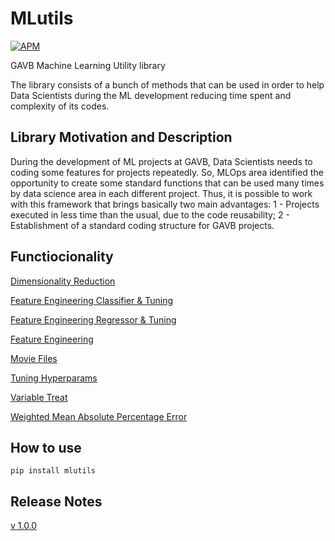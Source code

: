 # **MLutils**

[![APM](https://img.shields.io/apm/l/python?style=plastic)](https://github.com/GAVB-SERVICOS/mlutils/blob/dev/LICENSE)


GAVB Machine Learning Utility library

The library consists of a bunch of methods that can be used in order to help Data Scientists during the ML development reducing time spent and complexity of its codes.


## **Library Motivation and Description**

During the development of ML projects at GAVB, Data Scientists needs to coding some features for projects repeatedly. So, MLOps area identified the opportunity to create some standard functions that can be used many times by data science area in each different project.
Thus, it is possible to work with this framework that brings basically two main advantages: 
1 - Projects executed in less time than the usual, due to the code reusability;
2 - Establishment of a standard coding structure for GAVB projects.

## **Functiocionality**

[Dimensionality Reduction](./tutorial_dimensionality_reduction.ipynb)

[Feature Engineering Classifier & Tuning](./tutorial_fe_class_tuning.ipynb)

[Feature Engineering Regressor & Tuning](./tutorial_fe_regr_tuning.ipynb)

[Feature Engineering](mlutils/dev/tutorial/tutorial_feature_engineering.ipynb)

[Movie Files](./tutorial_movie_files_create_dir.ipynb)

[Tuning Hyperparams](./_tuning_hyperparams.ipynb)

[Variable Treat](./tutorial_variable_treat.ipynb)

[Weighted Mean Absolute Percentage Error](./tutorial_weighted_mean_absolute_percentage_error.ipynb)


## **How to use**

```
pip install mlutils
```


## **Release Notes**

[v 1.0.0](https://github.com/GAVB-SERVICOS/mlutils/releases)



